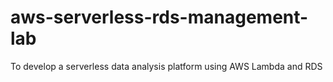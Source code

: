 # aws-serverless-rds-management-lab
To develop a serverless data analysis platform using AWS Lambda and RDS
